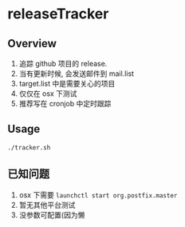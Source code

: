 # releaseTracker

## Overview
1. 追踪 github 项目的 release.
2. 当有更新时候, 会发送邮件到 mail.list
3. target.list 中是需要关心的项目
4. 仅仅在 osx 下测试
5. 推荐写在 cronjob 中定时跟踪

## Usage
```
./tracker.sh
```

## 已知问题
1. osx 下需要 `launchctl start org.postfix.master`
2. 暂无其他平台测试
3. 没参数可配置(因为懒
